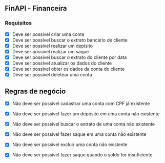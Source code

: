 ## FinAPI - Financeira

### Requisitos 
- [x] Deve ser possivel criar uma conta 
- [x] Deve ser possivel buscar o extrato bancário de cliente
- [x] Deve ser possivel realizar um depísito
- [x] Deve ser possivel realizar um saque 
- [x] Deve ser possivel buscar o extrato do cliente por data
- [x] Deve ser possivel atualizar os dados do cliente 
- [x] Deve ser possivel obter os dados da conta do cliente
- [x] Deve ser possivel deletear uma conta 

## Regras de negócio
-[x] Não deve ser possível cadastrar uma conta com CPF já existente
-[x] Não deve ser possível fazer um depósito em uma conta não existente
-[x] Não deve ser possível buscar o extrato de uma conta não existente 
-[x] Não deve ser possível fazer saque em uma conta não existente 
-[x] Não deve ser possível excluir uma conta não existente 
-[x] Não deve ser possível fazer saque quando o soldo for insuficiente 


